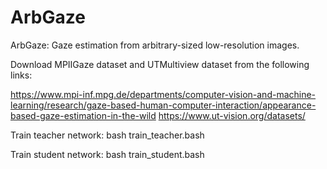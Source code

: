 # ArbGaze
ArbGaze: Gaze estimation from arbitrary-sized low-resolution images.

Download MPIIGaze dataset and UTMultiview dataset from the following links:

https://www.mpi-inf.mpg.de/departments/computer-vision-and-machine-learning/research/gaze-based-human-computer-interaction/appearance-based-gaze-estimation-in-the-wild
https://www.ut-vision.org/datasets/

Train teacher network: bash train_teacher.bash

Train student network: bash train_student.bash

